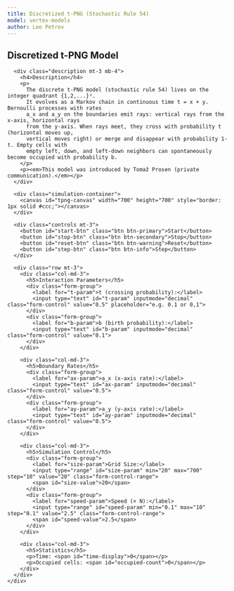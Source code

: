 ```yaml
---
title: Discretized t-PNG (Stochastic Rule 54)
model: vertex-models
author: Leo Petrov
---
```


<div class="container" style="max-width: 1200px;">
  <div class="row">
    <div class="col-md-12">
      <h2>Discretized t-PNG Model</h2>

      <div class="description mt-3 mb-4">
        <h4>Description</h4>
        <p>
          The discrete t-PNG model (stochastic rule 54) lives on the integer quadrant {1,2,...}².
          It evolves as a Markov chain in continuous time t = x + y. Bernoulli processes with rates
          a_x and a_y on the boundaries emit rays: vertical rays from the x-axis, horizontal rays
          from the y-axis. When rays meet, they cross with probability t (horizontal moves up,
          vertical moves right) or merge and disappear with probability 1-t. Empty cells with
          empty left, down, and left-down neighbors can spontaneously become occupied with probability b.
        </p>
        <p><em>This model was introduced by Tomaž Prosen (private communication).</em></p>
      </div>

      <div class="simulation-container">
        <canvas id="tpng-canvas" width="700" height="700" style="border: 1px solid #ccc;"></canvas>
      </div>

      <div class="controls mt-3">
        <button id="start-btn" class="btn btn-primary">Start</button>
        <button id="stop-btn" class="btn btn-secondary">Stop</button>
        <button id="reset-btn" class="btn btn-warning">Reset</button>
        <button id="step-btn" class="btn btn-info">Step</button>
      </div>

      <div class="row mt-3">
        <div class="col-md-3">
          <h5>Interaction Parameters</h5>
          <div class="form-group">
            <label for="t-param">t (crossing probability):</label>
            <input type="text" id="t-param" inputmode="decimal" class="form-control" value="0.5" placeholder="e.g. 0.1 or 0,1">
          </div>
          <div class="form-group">
            <label for="b-param">b (birth probability):</label>
            <input type="text" id="b-param" inputmode="decimal" class="form-control" value="0.1">
          </div>
        </div>

        <div class="col-md-3">
          <h5>Boundary Rates</h5>
          <div class="form-group">
            <label for="ax-param">a_x (x-axis rate):</label>
            <input type="text" id="ax-param" inputmode="decimal" class="form-control" value="0.5">
          </div>
          <div class="form-group">
            <label for="ay-param">a_y (y-axis rate):</label>
            <input type="text" id="ay-param" inputmode="decimal" class="form-control" value="0.5">
          </div>
        </div>

        <div class="col-md-3">
          <h5>Simulation Control</h5>
          <div class="form-group">
            <label for="size-param">Grid Size:</label>
            <input type="range" id="size-param" min="20" max="700" step="10" value="20" class="form-control-range">
            <span id="size-value">20</span>
          </div>
          <div class="form-group">
            <label for="speed-param">Speed (× N):</label>
            <input type="range" id="speed-param" min="0.1" max="10" step="0.1" value="2.5" class="form-control-range">
            <span id="speed-value">2.5</span>
          </div>
        </div>

        <div class="col-md-3">
          <h5>Statistics</h5>
          <p>Time: <span id="time-display">0</span></p>
          <p>Occupied cells: <span id="occupied-count">0</span></p>
        </div>
      </div>
    </div>
  </div>
</div>

<script>
// Read & validate [0,1]; accepts both "." and ","
function readUnitInterval(id){
  const s = document.getElementById(id).value.trim().replace(',', '.');
  const x = Number(s);
  if (!Number.isFinite(x) || x < 0 || x > 1) throw new Error(`${id} must be between 0 and 1`);
  return x;
}

// Discrete t-PNG Model (Stochastic Rule 54)
(function() {
    const canvas = document.getElementById('tpng-canvas');
    const ctx = canvas.getContext('2d');
    const startBtn = document.getElementById('start-btn');
    const stopBtn = document.getElementById('stop-btn');
    const resetBtn = document.getElementById('reset-btn');
    const stepBtn = document.getElementById('step-btn');
    const tParam = document.getElementById('t-param');
    const bParam = document.getElementById('b-param');
    const axParam = document.getElementById('ax-param');
    const ayParam = document.getElementById('ay-param');
    const sizeParam = document.getElementById('size-param');
    const sizeValue = document.getElementById('size-value');
    const speedParam = document.getElementById('speed-param');
    const speedValue = document.getElementById('speed-value');
    const timeDisplay = document.getElementById('time-display');
    const occupiedCount = document.getElementById('occupied-count');


    let t = 0.5;  // Crossing probability
    let b = 0.1;  // Birth probability
    let ax = 0.5; // X-axis Bernoulli rate
    let ay = 0.5; // Y-axis Bernoulli rate
    let speedMultiplier = 2.5; // Speed multiplier (will be multiplied by grid size)

    // Grid dimensions
    let gridSize = 20; // Grid size (default 20x20)
    let cellSize = Math.min(canvas.width, canvas.height) / gridSize;

    // Grid state (0 = empty, 1 = occupied)
    let grid = [];
    let nextGrid = [];
    let time = 0;
    let animationId = null;
    let isRunning = false;

    // Initialize grid
    function initGrid() {
        grid = [];
        nextGrid = [];
        for (let i = 0; i < gridSize; i++) {
            grid[i] = [];
            nextGrid[i] = [];
            for (let j = 0; j < gridSize; j++) {
                grid[i][j] = 0;
                nextGrid[i][j] = 0;
            }
        }
        time = 0;
    }

    // Get cell value (with boundary conditions)
    function getCell(x, y) {
        if (x < 0 || y < 0 || x >= gridSize || y >= gridSize) {
            return 0;
        }
        return grid[x][y];
    }

    // Count occupied cells
    function countOccupied() {
        let count = 0;
        for (let i = 0; i < gridSize; i++) {
            for (let j = 0; j < gridSize; j++) {
                if (grid[i][j] === 1) count++;
            }
        }
        return count;
    }

    // Single step of the Markov chain - evolves diagonal at time t to t+1
    function step() {
        // Time t corresponds to diagonal x + y = t
        // We evolve from diagonal t to diagonal t+1

        // Copy current grid to next grid
        for (let i = 0; i < gridSize; i++) {
            for (let j = 0; j < gridSize; j++) {
                nextGrid[i][j] = grid[i][j];
            }
        }

        // Process the diagonal at current time
        const nextTime = time + 1;

        // Process all points (x,y) where x + y = nextTime
        for (let x = 0; x <= Math.min(nextTime, gridSize - 1); x++) {
            const y = nextTime - x;
            if (y >= gridSize || y < 0) continue;

            // Special case: boundary emissions
            if (x === 0 && y > 0) {
                // Y-axis: can emit horizontal ray with probability ay
                if (Math.random() < ay) {
                    nextGrid[x][y] = 1;
                } else {
                    nextGrid[x][y] = 0;
                }
                continue;
            }
            if (y === 0 && x > 0) {
                // X-axis: can emit vertical ray with probability ax
                if (Math.random() < ax) {
                    nextGrid[x][y] = 1;
                } else {
                    nextGrid[x][y] = 0;
                }
                continue;
            }

            // Interior points: apply the cellular automaton rule
            // v at (x,y) on diagonal t+1 depends on:
            // s = (x-1, y) and s' = (x, y-1) on diagonal t
            // u = (x-1, y-1) on diagonal t-1
            if (x > 0 && y > 0) {
                const s = getCell(x - 1, y);        // left neighbor on diagonal t
                const sPrime = getCell(x, y - 1);   // down neighbor on diagonal t
                const u = getCell(x - 1, y - 1);    // SW neighbor on diagonal t-1

                // Apply the rule:
                // If s != 0 or s' != 0, then v = 1 - u
                if (s !== 0 || sPrime !== 0) {
                    nextGrid[x][y] = 1 - u;
                } else {
                    // s = s' = 0
                    if (u === 0) {
                        // v = 1 with probability b, 0 with probability 1-b
                        nextGrid[x][y] = (Math.random() < b) ? 1 : 0;
                    } else {
                        // u = 1
                        // v = 1 with probability t, 0 with probability 1-t
                        nextGrid[x][y] = (Math.random() < t) ? 1 : 0;
                    }
                }
            }
        }

        // Swap grids
        let temp = grid;
        grid = nextGrid;
        nextGrid = temp;

        time++;
        timeDisplay.textContent = time;
        occupiedCount.textContent = countOccupied();

        // Auto-stop condition: t >= 2N + 3
        if (time >= 2 * gridSize + 3) {
            isRunning = false;
            if (animationId) {
                clearTimeout(animationId);
            }
            startBtn.textContent = 'Start';
        }
    }

    // Draw the configuration
    function draw() {
        ctx.clearRect(0, 0, canvas.width, canvas.height);

        // Calculate cell size to fit the grid in the canvas
        // Use the smaller dimension to ensure everything fits
        cellSize = Math.min(canvas.width / gridSize, canvas.height / gridSize);

        // Draw grid background
        ctx.fillStyle = '#f8f8f8';
        ctx.fillRect(0, 0, gridSize * cellSize, gridSize * cellSize);

        // Draw grid lines (optional for small grids)
        if (gridSize <= 50) {
            ctx.strokeStyle = '#e0e0e0';
            ctx.lineWidth = 0.5;
            for (let i = 0; i <= gridSize; i++) {
                // Vertical lines
                ctx.beginPath();
                ctx.moveTo(i * cellSize, 0);
                ctx.lineTo(i * cellSize, gridSize * cellSize);
                ctx.stroke();
                // Horizontal lines
                if (i * cellSize <= canvas.height) {
                    ctx.beginPath();
                    ctx.moveTo(0, i * cellSize);
                    ctx.lineTo(gridSize * cellSize, i * cellSize);
                    ctx.stroke();
                }
            }
        }

        // Draw axes (thicker lines)
        ctx.strokeStyle = '#666';
        ctx.lineWidth = 2;
        // X-axis (bottom)
        ctx.beginPath();
        ctx.moveTo(0, gridSize * cellSize);
        ctx.lineTo(gridSize * cellSize, gridSize * cellSize);
        ctx.stroke();
        // Y-axis (left)
        ctx.beginPath();
        ctx.moveTo(0, 0);
        ctx.lineTo(0, gridSize * cellSize);
        ctx.stroke();

        // Draw next time diagonal (x + y = time + 1) with slope -1
        if (time >= 0 && time + 1 < 2 * gridSize) {
            ctx.strokeStyle = '#ff6b6b';
            ctx.lineWidth = 3;
            ctx.beginPath();

            // Diagonal x + y = time + 1.5, shifted by (1/2, 1/2)
            // Slope -1: as x increases, y decreases
            const diagonalValue = time + 1.5;

            // Find start and end points
            let startX, startY, endX, endY;

            if (diagonalValue <= gridSize - 0.5) {
                // Diagonal intersects x-axis and y-axis
                startX = diagonalValue; // x-axis intersection (y = -0.5)
                startY = -0.5;
                endX = -0.5; // y-axis intersection (x = -0.5)
                endY = diagonalValue;
            } else {
                // Diagonal intersects top and right edges
                startX = gridSize - 0.5; // right edge intersection
                startY = diagonalValue - (gridSize - 0.5);
                endX = diagonalValue - (gridSize - 0.5); // top edge intersection
                endY = gridSize - 0.5;
            }

            // Clamp to grid bounds
            startX = Math.max(-0.5, Math.min(gridSize - 0.5, startX));
            startY = Math.max(-0.5, Math.min(gridSize - 0.5, startY));
            endX = Math.max(-0.5, Math.min(gridSize - 0.5, endX));
            endY = Math.max(-0.5, Math.min(gridSize - 0.5, endY));

            // Convert to canvas coordinates (remember y-axis is flipped)
            const canvasStartX = (startX + 0.5) * cellSize;
            const canvasStartY = (gridSize - 0.5 - startY) * cellSize;
            const canvasEndX = (endX + 0.5) * cellSize;
            const canvasEndY = (gridSize - 0.5 - endY) * cellSize;

            ctx.moveTo(canvasStartX, canvasStartY);
            ctx.lineTo(canvasEndX, canvasEndY);
            ctx.stroke();
        }

        // Draw occupied cells
        for (let i = 0; i < gridSize; i++) {
            for (let j = 0; j < gridSize; j++) {
                if (grid[i][j] === 1) {
                    // Map grid coordinates to canvas
                    // i is x (horizontal), j is y (vertical)
                    // Canvas has y=0 at top, grid has y=0 at bottom
                    const canvasX = i * cellSize;
                    const canvasY = (gridSize - 1 - j) * cellSize;

                    // Color based on position
                    if (i === 0 && j > 0) {
                        // Y-axis emission (horizontal ray source)
                        ctx.fillStyle = '#dc2626'; // Red
                    } else if (j === 0 && i > 0) {
                        // X-axis emission (vertical ray source)
                        ctx.fillStyle = '#2563eb'; // Blue
                    } else {
                        // Interior cell
                        ctx.fillStyle = '#333'; // Dark gray
                    }

                    // Draw cell without gaps
                    ctx.fillRect(canvasX, canvasY, cellSize, cellSize);
                }
            }
        }
    }

    // Animation loop
    function animate() {
        if (isRunning) {
            step();
            draw();
            const actualSpeed = speedMultiplier * gridSize / 10;
            animationId = setTimeout(() => {
                requestAnimationFrame(animate);
            }, 1000 / actualSpeed);
        }
    }

    // Event handlers
    startBtn.addEventListener('click', () => {
        if (!isRunning) {
            isRunning = true;
            animate();
            startBtn.textContent = 'Pause';
        } else {
            isRunning = false;
            if (animationId) {
                clearTimeout(animationId);
            }
            startBtn.textContent = 'Start';
        }
    });

    stopBtn.addEventListener('click', () => {
        isRunning = false;
        if (animationId) {
            clearTimeout(animationId);
        }
        startBtn.textContent = 'Start';
    });

    resetBtn.addEventListener('click', () => {
        isRunning = false;
        if (animationId) {
            clearTimeout(animationId);
        }
        initGrid();
        draw();
        startBtn.textContent = 'Start';
        timeDisplay.textContent = '0';
        occupiedCount.textContent = '0';
    });

    stepBtn.addEventListener('click', () => {
        if (!isRunning) {
            step();
            draw();
        }
    });

    tParam.addEventListener('input', (e) => {
        try {
            t = readUnitInterval('t-param');
        } catch (err) {
            console.warn(err.message);
        }
    });

    bParam.addEventListener('input', (e) => {
        try {
            b = readUnitInterval('b-param');
        } catch (err) {
            console.warn(err.message);
        }
    });

    axParam.addEventListener('input', (e) => {
        try {
            ax = readUnitInterval('ax-param');
        } catch (err) {
            console.warn(err.message);
        }
    });

    ayParam.addEventListener('input', (e) => {
        try {
            ay = readUnitInterval('ay-param');
        } catch (err) {
            console.warn(err.message);
        }
    });


    sizeParam.addEventListener('input', (e) => {
        const newSize = parseInt(e.target.value);
        sizeValue.textContent = newSize;

        // Stop the simulation first
        isRunning = false;
        if (animationId) {
            clearTimeout(animationId);
        }

        // Update grid size and reinitialize
        gridSize = newSize;
        cellSize = Math.min(canvas.width / gridSize, canvas.height / gridSize);
        initGrid();
        draw();
        startBtn.textContent = 'Start';
    });

    speedParam.addEventListener('input', (e) => {
        speedMultiplier = parseFloat(e.target.value);
        speedValue.textContent = speedMultiplier;
    });

    // Initialize
    initGrid();
    draw();
})();
</script>
